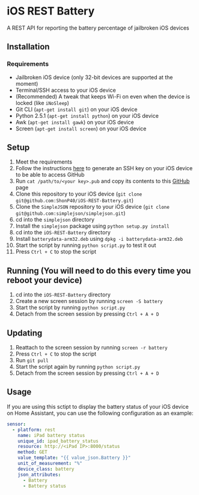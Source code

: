 # iOS REST Battery
A REST API for reporting the battery percentage of jailbroken iOS devices

## Installation

### Requirements
- Jailbroken iOS device (only 32-bit devices are supported at the moment)
- Terminal/SSH access to your iOS device
- (Recommended) A tweak that keeps Wi-Fi on even when the device is locked (like `iNoSleep`)
- Git CLI (`apt-get install git`) on your iOS device
- Python 2.5.1 (`apt-get install python`) on your iOS device
- Awk (`apt-get install gawk`) on your iOS device
- Screen (`apt-get install screen`) on your iOS device

## Setup
1. Meet the requirements
2. Follow the instructions [here](https://docs.github.com/en/authentication/connecting-to-github-with-ssh/generating-a-new-ssh-key-and-adding-it-to-the-ssh-agent) to generate an SSH key on your iOS device to be able to access GitHub
3. Run `cat /path/to/<your key>.pub` and copy its contents to this [GitHub](https://github.com/settings/ssh/new) page
4. Clone this repository to your iOS device (`git clone git@github.com:ShonP40/iOS-REST-Battery.git`)
5. Clone the `SimpleJSON` repository to your iOS device (`git clone git@github.com:simplejson/simplejson.git`)
6. cd into the `simplejson` directory
7. Install the `simplejson` package using `python setup.py install`
8. cd into the `iOS-REST-Battery` directory
9. Install `batterydata-arm32.deb` using `dpkg -i batterydata-arm32.deb`
10. Start the script by running `python script.py` to test it out
11. Press `Ctrl + C` to stop the script

## Running (You will need to do this every time you reboot your device)
1. cd into the `iOS-REST-Battery` directory
2. Create a new screen session by running `screen -S battery`
3. Start the script by running `python script.py`
4. Detach from the screen session by pressing `Ctrl + A + D`

## Updating
1. Reattach to the screen session by running `screen -r battery`
2. Press `Ctrl + C` to stop the script
3. Run `git pull`
4. Start the script again by running `python script.py`
5. Detach from the screen session by pressing `Ctrl + A + D`

## Usage
If you are using this sctipt to display the battery status of your iOS device on Home Assistant, you can use the following configuration as an example:

```yaml
sensor:
  - platform: rest
    name: iPad battery status
    unique_id: ipad_battery_status
    resource: http://<iPad IP>:8000/status
    method: GET
    value_template: "{{ value_json.Battery }}"
    unit_of_measurement: "%"
    device_class: battery
    json_attributes:
      - Battery
      - Battery status
```
